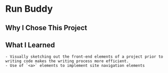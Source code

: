 # Run Buddy

## Why I Chose This Project

## What I Learned
    - Visually sketching out the front-end elements of a project prior to writing code makes the writing process more efficient.
    - Use of `<a>` elements to implement site navigation elements